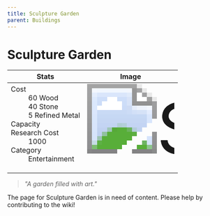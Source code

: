 ```yaml
---
title: Sculpture Garden
parent: Buildings
---
```

# Sculpture Garden

[//]: # (Pre-generated content)
<table><thead><tr><th>Stats</th><th>Image</th></tr></thead><tbody><tr><td><dl><dt>Cost</dt><dd>60 Wood<br>40 Stone<br>5 Refined Metal</dd><dt>Capacity</dt><dd></dd><dt>Research Cost</dt><dd>1000</dd><dt>Category</dt><dd>Entertainment</dd></dl></td><td><style>.building-image {width: 200px;height: 200px;overflow: hidden;position: relative;}.building-image img {image-rendering: pixelated;object-fit: none;transform: scale(10);transform-origin: left top;position: absolute;left: 0;top: 0;}</style><div class="building-image"><img style="object-position: -680px -955px;" src="https://tfe2-wiki.github.io/assets/sprites.png" alt="Sculpture Garden Back"><img style="object-position: -658px -955px;" src="https://tfe2-wiki.github.io/assets/sprites.png" alt="Sculpture Garden"></div></td></tr></tbody></table><blockquote><i>"A garden filled with art."</i></blockquote>

The page for Sculpture Garden is in need of content. Please help by contributing to the wiki!
